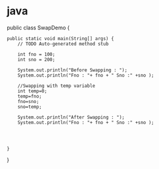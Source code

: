# java
public class SwapDemo {

	public static void main(String[] args) {
		// TODO Auto-generated method stub
		
		int fno = 100;
		int sno = 200;
		
		System.out.println("Before Swapping : ");
		System.out.println("Fno : "+ fno + " Sno :" +sno );
		
		//Swapping with temp variable
		int temp=0;
		temp=fno;
		fno=sno;
		sno=temp;
		
		System.out.println("After Swapping : ");
		System.out.println("Fno : "+ fno + " Sno :" +sno );
		
		
		

	}

}
